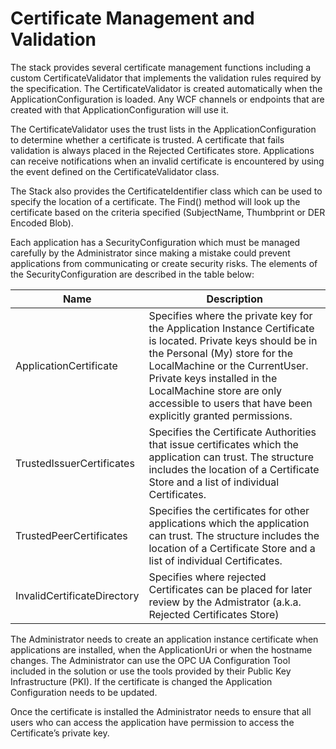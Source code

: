 # Certificate Management and Validation

The stack provides several certificate management functions including a custom CertificateValidator that implements the validation rules required by the specification. The CertificateValidator is created automatically when the ApplicationConfiguration is loaded. Any WCF channels or endpoints that are created with that ApplicationConfiguration will use it.

The CertificateValidator uses the trust lists in the ApplicationConfiguration to determine whether a certificate is trusted. A certificate that fails validation is always placed in the Rejected Certificates store. Applications can receive notifications when an invalid certificate is encountered by using the event defined on the CertificateValidator class.

The Stack also provides the CertificateIdentifier class which can be used to specify the location of a certificate. The Find() method will look up the certificate based on the criteria specified (SubjectName, Thumbprint or DER Encoded Blob).

Each application has a SecurityConfiguration which must be managed carefully by the Administrator since making a mistake could prevent applications from communicating or create security risks. The elements of the SecurityConfiguration are described in the table below:

| **Name**                    | **Description**                                                                                                                                                                                                                                                                                              |
|-----------------------------|--------------------------------------------------------------------------------------------------------------------------------------------------------------------------------------------------------------------------------------------------------------------------------------------------------------|
| ApplicationCertificate      | Specifies where the private key for the Application Instance Certificate is located. Private keys should be in the Personal (My) store for the LocalMachine or the CurrentUser. Private keys installed in the LocalMachine store are only accessible to users that have been explicitly granted permissions. |
| TrustedIssuerCertificates   | Specifies the Certificate Authorities that issue certificates which the application can trust. The structure includes the location of a Certificate Store and a list of individual Certificates.                                                                                                             |
| TrustedPeerCertificates     | Specifies the certificates for other applications which the application can trust. The structure includes the location of a Certificate Store and a list of individual Certificates.                                                                                                                         |
| InvalidCertificateDirectory | Specifies where rejected Certificates can be placed for later review by the Admistrator (a.k.a. Rejected Certificates Store)                                                                                                                                                                                 |

The Administrator needs to create an application instance certificate when applications are installed, when the ApplicationUri or when the hostname changes. The Administrator can use the OPC UA Configuration Tool included in the solution or use the tools provided by their Public Key Infrastructure (PKI). If the certificate is changed the Application Configuration needs to be updated.

Once the certificate is installed the Administrator needs to ensure that all users who can access the application have permission to access the Certificate’s private key.

